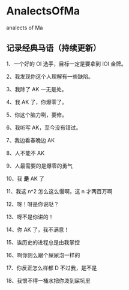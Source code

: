 # AnalectsOfMa
analects of Ma

## 记录经典马语（持续更新）

1、一个好的 OI 选手，目标一定是要拿到 IOI 金牌。

2、我发现你这个人理解有一些缺陷。

3、我除了 AK 一无是处。

4、我 AK 了，你爆零了。

5、你这个脑力咧，要修。

6、我听写 AK，至今没有错过。

7、我边看春晚边 AK

8、人不能不 AK

9、人最需要的是爆零的勇气

10、我 **是** AK 了

11、我这 n^2 怎么这么慢啊，这 n 才两百万啊

12、呀！呀是你说哒？

13、呀不是你讲的！

14、你 AK 了，我不满意！

15、诶历史的进程总是由我掌控

16、啊你则么跟个屎尿泡一样的

17、你反正怎么样都 D 不过我，是不是

18、我恨不得一桶水把你泼到屎坑里

